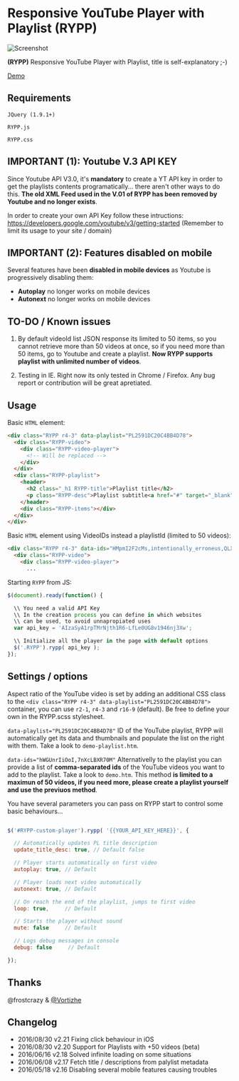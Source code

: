 Responsive YouTube Player with Playlist (RYPP)
==============================================

![Screenshot](https://raw.githubusercontent.com/carloscabo/responsive-youtube-player-with-playlist/master/screenshot.png)

**(RYPP)** Responsive YouTube Player with Playlist, title is self-explanatory ;-)

[Demo](http://htmlpreview.github.io/?http://raw.githubusercontent.com/carloscabo/responsive-youtube-player-with-playlist/master/demo.html)

## Requirements

`JQuery (1.9.1+)`

`RYPP.js`

`RYPP.css`

## IMPORTANT (1): Youtube V.3 API KEY

Since Youtube API V3.0, it's **mandatory** to create a YT API key in order to get the playlists contents programatically... there aren't other ways to do this. **The old XML Feed used in the V.01 of RYPP has been removed by Youtube and no longer exists**.

In order to create your own API Key follow these intructions:
<https://developers.google.com/youtube/v3/getting-started>
(Remember to limit its usage to your site / domain)

## IMPORTANT (2): Features disabled on mobile

Several features have been **disabled in mobile devices** as Youtube is progressively disabling them:

- **Autoplay** no longer works on mobile devices
- **Autonext** no longer works on mobile devices

## TO-DO / Known issues

1. By default videoId list JSON response its limited to 50 items, so you cannot retrieve more than 50 videos at once, so if you need more than 50 items, go to Youtube and create a playlist. **Now RYPP supports playlist with unlimited number of videos**.

2. Testing in IE. Right now its only tested in Chrome / Firefox. Any bug report or contribution will be great apretiated.

## Usage

Basic `HTML` element:

````html
<div class="RYPP r4-3" data-playlist="PL2591DC20C4BB4D78">
  <div class="RYPP-video">
    <div class="RYPP-video-player">
      <!-- Will be replaced -->
    </div>
  </div>
  <div class="RYPP-playlist">
    <header>
      <h2 class="_h1 RYPP-title">Playlist title</h2>
      <p class="RYPP-desc">Playlist subtitle<a href="#" target="_blank">#hashtag</a></p>
    </header>
    <div class="RYPP-items"></div>
  </div>
</div>
````

Basic `HTML` element using VideoIDs instead a playlistId (limited to 50 videos):

````html
<div class="RYPP r4-3" data-ids="HMpmI2F2cMs,intentionally_erroneus,QLXzSefzVWU,5RWb76pj4Do">
  <div class="RYPP-video">
    <div class="RYPP-video-player">
      ...
````

Starting `RYPP` from JS:

````javascript
$(document).ready(function() {

  \\ You need a valid API Key
  \\ In the creation process you can define in which websites
  \\ can be used, to avoid unnapropiated uses
  var api_key = 'AIzaSyA1rpTMrNjth1R6-LfLe0UG8v1946nj3Xw';

  \\ Initialize all the player in the page with default options
  $('.RYPP').rypp( api_key );
});
````

## Settings / options

Aspect ratio of the YouTube video is set by adding an additional CSS class to the `<div class="RYPP r4-3" data-playlist="PL2591DC20C4BB4D78">` container, you can use `r2-1`, `r4-3` and `r16-9` (default). Be free to define your own in the RYPP.scss stylesheet.

`data-playlist="PL2591DC20C4BB4D78"`
ID of the YouTube playlist, RYPP will automatically get its data and thumbnails and populate the list on the right with them. Take a look to `demo-playlist.htm`.

`data-ids="hWGUnrIiOoI,7nXcLBXR70M"`
Alternativelly to the playlist you can provide a list of **comma-separated ids** of the YouTube vídeos you want to add to the playlist. Take a look to `demo.htm`. This method **is limited to a maximun of 50 vídeos, if you need more, please create a playlist yourself and use the previuos method**.

You have several parameters you can pass on RYPP start to control some basic behaviours...

````javascript

$('#RYPP-custom-player').rypp( '{{YOUR_API_KEY_HERE}}', {

  // Automatically updates PL title description
  update_title_desc: true, // Default false

  // Player starts automatically on first video
  autoplay: true, // Default

  // Player loads next video automatically
  autonext: true, // Default

  // On reach the end of the playlist, jumps to first video
  loop: true,     // Default

  // Starts the player without sound
  mute: false     // Default

  // Logs debug messages in console
  debug: false     // Default

});

````

## Thanks

@frostcrazy & [@Vortizhe](https://github.com/vortizhe)

## Changelog

- 2016/08/30 v2.21 Fixing click behaviour in iOS
- 2016/08/30 v2.20 Support for Playlists with +50 vídeos (beta)
- 2016/06/16 v2.18 Solved infinite loading on some situations
- 2016/06/08 v2.17 Fetch title / descriptions from palylist metadata
- 2016/05/18 v2.16 Disabling several mobile features causing troubles
